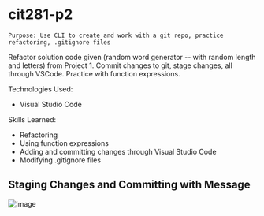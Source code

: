 # cit281-p2
```
Purpose: Use CLI to create and work with a git repo, practice refactoring, .gitignore files
```
Refactor solution code given (random word generator -- with random length and letters) from Project 1. Commit changes to git, stage changes, all through VSCode. Practice with function expressions. 

Technologies Used:
- Visual Studio Code

Skills Learned:
- Refactoring
- Using function expressions
- Adding and committing changes through Visual Studio Code
- Modifying .gitignore files

## Staging Changes and Committing with Message
![image](https://user-images.githubusercontent.com/67397853/170899139-61487e4e-608e-4bd1-925d-045ec548ebee.png)
